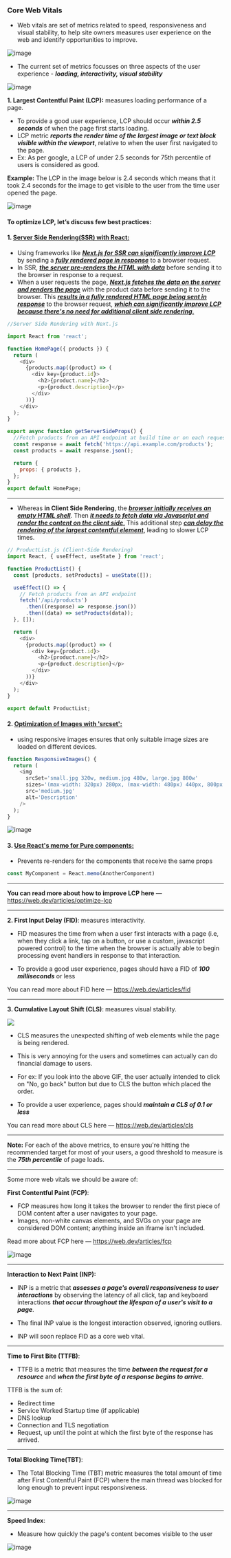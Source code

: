 ### Core Web Vitals

- Web vitals are set of metrics related to speed, responsiveness and visual stability, to help site owners measures user experience on the web and identify opportunities to improve.

![image](https://github.com/saiteja-gatadi1996/interview_prep/assets/42731246/05f2806f-e67f-47e9-872c-b8a0299874ca)

- The current set of metrics focusses on three aspects of the user experience - **_loading, interactivity, visual stability_**

![image](https://github.com/saiteja-gatadi1996/interview_prep/assets/42731246/bcc6d834-870e-4956-8d87-06cd67e2cb03)

**1. Largest Contentful Paint (LCP):** measures loading performance of a page.

- To provide a good user experience, LCP should occur **_within 2.5 seconds_** of when the page first starts loading.
- LCP metric **_reports the render time of the largest image or text block visible within the viewport_**, relative to when the user first navigated to the page.
- Ex: As per google, a LCP of under 2.5 seconds for 75th percentile of users is considered as good.

**Example:** The LCP in the image below is 2.4 seconds which means that it took 2.4 seconds for the image to get visible to the user from the time user opened the page.

![image](https://github.com/saiteja-gatadi1996/interview_prep/assets/42731246/8cd3acbf-9635-4b4f-a97b-d1d308b7bd32)

#### To optimize LCP, let’s discuss few best practices:

#### 1. <b><u>Server Side Rendering(SSR) with React:</u></b>

- Using frameworks like <u>**_Next.js for SSR can significantly improve LCP_**</u> by sending a <u>**_fully rendered page in response_**</u> to a browser request.
- In SSR, <u>**_the server pre-renders the HTML with data_**</u> before sending it to the browser in response to a request.
- When a user requests the page, <u>**_Next.js fetches the data on the server and renders the page_**</u> with the product data before sending it to the browser. This <u>**_results in a fully rendered HTML page being sent in response_**</u> to the browser request, <u>**_which can significantly improve LCP because there's no need for additional client side rendering_**.</u>

```js
//Server Side Rendering with Next.js

import React from 'react';

function HomePage({ products }) {
  return (
    <div>
      {products.map((product) => (
        <div key={product.id}>
          <h2>{product.name}</h2>
          <p>{product.description}</p>
        </div>
      ))}
    </div>
  );
}

export async function getServerSideProps() {
  //Fetch products from an API endpoint at build time or on each request
  const response = await fetch('https://api.example.com/products');
  const products = await response.json();

  return {
    props: { products },
  };
}
export default HomePage;
```

---

- Whereas **in Client Side Rendering**, the <u>**_browser initially receives an empty HTML shell_**</u>. Then <u>**_it needs to fetch data via Javascript and render the content on the client side_**.</u> This additional step <u>**_can delay the rendering of the largest contentful element_**</u>, leading to slower LCP times.

```js
// ProductList.js (Client-Side Rendering)
import React, { useEffect, useState } from 'react';

function ProductList() {
  const [products, setProducts] = useState([]);

  useEffect(() => {
    // Fetch products from an API endpoint
    fetch('/api/products')
      .then((response) => response.json())
      .then((data) => setProducts(data));
  }, []);

  return (
    <div>
      {products.map((product) => (
        <div key={product.id}>
          <h2>{product.name}</h2>
          <p>{product.description}</p>
        </div>
      ))}
    </div>
  );
}

export default ProductList;
```

#### 2. <b><u>Optimization of Images with 'srcset':</u></b>

- using responsive images ensures that only suitable image sizes are loaded on different devices.

```js
function ResponsiveImages() {
  return (
    <img
      srcSet='small.jpg 320w, medium.jpg 480w, large.jpg 800w'
      sizes='(max-width: 320px) 280px, (max-width: 480px) 440px, 800px'
      src='medium.jpg'
      alt='Description'
    />
  );
}
```
![image](https://github.com/saiteja-gatadi1996/interview_prep/assets/42731246/020d784b-dd91-4453-a95a-111d0468049f)


#### 3. <b><u>Use React's memo for Pure components:</u></b>
- Prevents re-renders for the components that receive the same props

```js
const MyComponent = React.memo(AnotherComponent)
```

---

**You can read more about how to improve LCP here** — https://web.dev/articles/optimize-lcp

---

**2. First Input Delay (FID)**: measures interactivity.

- FID measures the time from when a user first interacts with a page (i.e, when they click a link, tap on a button, or use a custom, javascript powered control) to the time when the browser is actually able to begin processing event handlers in response to that interaction.

- To provide a good user experience, pages should have a FID of **_100 milliseconds_** or less

You can read more about FID here — https://web.dev/articles/fid

---

**3. Cumulative Layout Shift (CLS)**: measures visual stability.

<img src="https://miro.medium.com/v2/resize:fit:1400/format:webp/1*yGTfSAZdfrphqPgSQRJSOg.gif">

- CLS measures the unexpected shifting of web elements while the page is being rendered.
- This is very annoying for the users and sometimes can actually can do financial damage to users.

- For ex: If you look into the above GIF, the user actually intended to click on "No, go back" button but due to CLS the button which placed the order.

- To provide a user experience, pages should **_maintain a CLS of 0.1 or less_**

You can read more about CLS here — https://web.dev/articles/cls

---

**Note:** For each of the above metrics, to ensure you're hitting the recommended target for most of your users, a good threshold to measure is the **_75th percentile_** of page loads.

---

Some more web vitals we should be aware of:

**First Contentful Paint (FCP)**:

- FCP measures how long it takes the browser to render the first piece of DOM content after a user navigates to your page.
- Images, non-white canvas elements, and SVGs on your page are considered DOM content; anything inside an iframe isn't included.

Read more about FCP here — https://web.dev/articles/fcp

![image](https://github.com/saiteja-gatadi1996/interview_prep/assets/42731246/6bdff6e1-5fd8-493b-b095-f036e788b6f9)

---

**Interaction to Next Paint (INP):**

- INP is a metric that **_assesses a page's overall responsiveness to user interactions_** by observing the latency of all click, tap and keyboard interactions **_that occur throughout the lifespan of a user's visit to a page_**.

- The final INP value is the longest interaction observed, ignoring outliers.

- INP will soon replace FID as a core web vital.

---

**Time to First Bite (TTFB)**:

- TTFB is a metric that measures the time **_between the request for a resource_** and **_when the first byte of a response begins to arrive_**.

TTFB is the sum of:

- Redirect time
- Service Worked Startup time (if applicable)
- DNS lookup
- Connection and TLS negotiation
- Request, up until the point at which the first byte of the response has arrived.

---

**Total Blocking Time(TBT)**:

- The Total Blocking Time (TBT) metric measures the total amount of time after First Contentful Paint (FCP) where the main thread was blocked for long enough to prevent input responsiveness.

![image](https://github.com/saiteja-gatadi1996/interview_prep/assets/42731246/26bab05a-2c89-46ca-a40e-3889bfff7411)

---

**Speed Index**:

- Measure how quickly the page's content becomes visible to the user

![image](https://github.com/saiteja-gatadi1996/interview_prep/assets/42731246/90b7e2de-3103-4975-94c1-ca9df451a13a)
